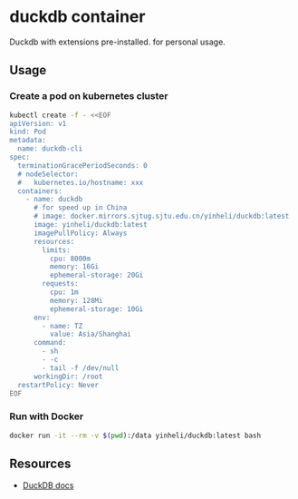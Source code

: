 # duckdb container

Duckdb with extensions pre-installed. for personal usage. 

## Usage

### Create a pod on kubernetes cluster

```bash
kubectl create -f - <<EOF
apiVersion: v1
kind: Pod
metadata:
  name: duckdb-cli
spec:
  terminationGracePeriodSeconds: 0
  # nodeSelector:
  #   kubernetes.io/hostname: xxx
  containers:
    - name: duckdb
      # for speed up in China
      # image: docker.mirrors.sjtug.sjtu.edu.cn/yinheli/duckdb:latest
      image: yinheli/duckdb:latest
      imagePullPolicy: Always
      resources:
        limits:
          cpu: 8000m
          memory: 16Gi
          ephemeral-storage: 20Gi
        requests:
          cpu: 1m
          memory: 128Mi
          ephemeral-storage: 10Gi
      env:
        - name: TZ
          value: Asia/Shanghai
      command:
        - sh
        - -c
        - tail -f /dev/null
      workingDir: /root
  restartPolicy: Never
EOF
```

### Run with Docker 

```bash
docker run -it --rm -v $(pwd):/data yinheli/duckdb:latest bash
```

## Resources

- [DuckDB docs](https://duckdb.org/docs/)